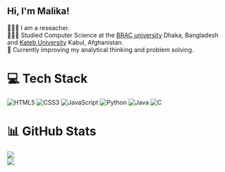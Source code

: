 ## Hi, I'm Malika!

👩🏻‍💻 I am a reseacher.<br/>
👩🏻‍🎓 Studied Computer Science at the [BRAC university](https://www.bracu.ac.bd/) Dhaka, Bangladesh and [Kateb University](https://kateb.edu.af) Kabul, Afghanistan.<br/>
💭 Currently improving my analytical thinking and problem solving. <br/>

# 💻 Tech Stack
![HTML5](https://img.shields.io/badge/html5-%23E34F26.svg?style=for-the-badge&logo=html5&logoColor=white)
![CSS3](https://img.shields.io/badge/css3-%231572B6.svg?style=for-the-badge&logo=css3&logoColor=white)
![JavaScript](https://img.shields.io/badge/javascript-%23323330.svg?style=for-the-badge&logo=javascript&logoColor=%23F7DF1E)
![Python](https://img.shields.io/badge/python-3670A0?style=for-the-badge&logo=python&logoColor=ffdd54)
![Java](https://img.shields.io/badge/java-%23ED8B00.svg?style=for-the-badge&logo=openjdk&logoColor=white)
![C](https://img.shields.io/badge/c-%2300599C.svg?style=for-the-badge&logo=c&logoColor=white)<br/>

# 📊 GitHub Stats
![](https://github-readme-stats.vercel.app/api?username=malikamuradi&theme=radical&hide_border=false&include_all_commits=true&count_private=true)<br/>
![](https://github-profile-trophy.vercel.app/?username=malikamuradi&theme=radical&no-frame=false&no-bg=true&margin-w=4)

